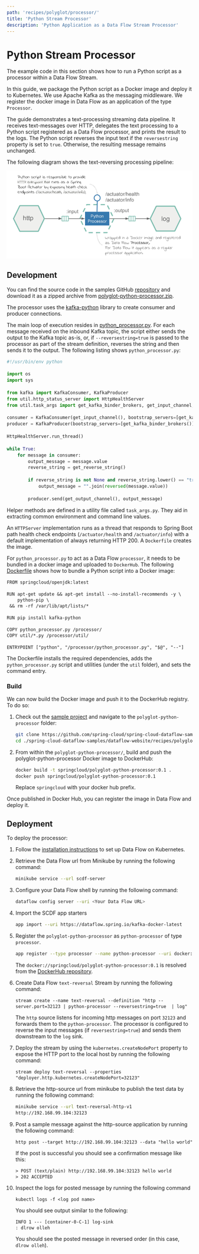 ```yaml
---
path: 'recipes/polyglot/processor/'
title: 'Python Stream Processor'
description: 'Python Application as a Data Flow Stream Processor'
---
```


# Python Stream Processor

The example code in this section shows how to run a Python script as a processor within a Data Flow Stream.

In this guide, we package the Python script as a Docker image and deploy it to Kubernetes. We use Apache Kafka as the messaging middleware.
We register the docker image in Data Flow as an application of the type `Processor`.

The guide demonstrates a text-processing streaming data pipeline. It receives text-messages over HTTP, delegates the text processing to a Python script registered as a Data Flow processor, and prints the result to the logs. The Python script reverses the input text if the `reversestring` property is set to `true`. Otherwise, the resulting message remains unchanged.

The following diagram shows the text-reversing processing pipeline:

![SCDF Python Tasks](images/polyglot-python-processor-architecture.png)

## Development

You can find the source code in the samples GitHub [repository](https://github.com/spring-cloud/spring-cloud-dataflow-samples/tree/master/dataflow-website/recipes/polyglot/polyglot-python-processor) and download it as a zipped archive from [polyglot-python-processor.zip](https://github.com/spring-cloud/spring-cloud-dataflow-samples/raw/master/dataflow-website/recipes/polyglot/polyglot-python-processor.zip).

The processor uses the [kafka-python](https://github.com/dpkp/kafka-python) library to create consumer and producer connections.

The main loop of execution resides in [python_processor.py](https://github.com/spring-cloud/spring-cloud-dataflow-samples/blob/master/dataflow-website/recipes/polyglot/polyglot-python-processor/python_processor.py).
For each message received on the inbound Kafka topic, the script either sends the output to the Kafka topic as-is, or, if `--reversestring=true` is passed to the processor as part of the stream definition, reverses the string and then sends it to the output. The following listing shows `python_processor.py`:

```python
#!/usr/bin/env python

import os
import sys

from kafka import KafkaConsumer, KafkaProducer
from util.http_status_server import HttpHealthServer
from util.task_args import get_kafka_binder_brokers, get_input_channel, get_output_channel, get_reverse_string

consumer = KafkaConsumer(get_input_channel(), bootstrap_servers=[get_kafka_binder_brokers()])
producer = KafkaProducer(bootstrap_servers=[get_kafka_binder_brokers()])

HttpHealthServer.run_thread()

while True:
    for message in consumer:
        output_message = message.value
        reverse_string = get_reverse_string()

        if reverse_string is not None and reverse_string.lower() == "true":
            output_message = "".join(reversed(message.value))

        producer.send(get_output_channel(), output_message)
```

Helper methods are defined in a utility file called `task_args.py`. They aid in extracting common environment and command line values.

An `HTTPServer` implementation runs as a thread that responds to Spring Boot path health check endpoints (`/actuator/health` and `/actuator/info`) with a default implementation of always returning HTTP 200. A `Dockerfile` creates the image.

For `python_processor.py` to act as a Data Flow `processor`, it needs to be bundled in a docker image and uploaded to `DockerHub`. The following [Dockerfile](https://github.com/spring-cloud/spring-cloud-dataflow-samples/blob/master/dataflow-website/recipes/polyglot/polyglot-python-processor/Dockerfile) shows how to bundle a Python script into a Docker image:

```docker
FROM springcloud/openjdk:latest

RUN apt-get update && apt-get install --no-install-recommends -y \
    python-pip \
 && rm -rf /var/lib/apt/lists/*

RUN pip install kafka-python

COPY python_processor.py /processor/
COPY util/*.py /processor/util/

ENTRYPOINT ["python", "/processor/python_processor.py", "$@", "--"]
```

The Dockerfile installs the required dependencies, adds the `python_processor.py` script and utilities (under the `util` folder), and sets the command entry.

### Build

We can now build the Docker image and push it to the DockerHub registry. To do so:

1. Check out the [sample project](https://github.com/spring-cloud/spring-cloud-dataflow-samples) and navigate to the `polyglot-python-processor` folder:

   ```bash
   git clone https://github.com/spring-cloud/spring-cloud-dataflow-samples
   cd ./spring-cloud-dataflow-samples/dataflow-website/recipes/polyglot/polyglot-python-processor/
   ```

1. From within the `polyglot-python-processor/`, build and push the polyglot-python-processor Docker image to DockerHub:

   ```bash
   docker build -t springcloud/polyglot-python-processor:0.1 .
   docker push springcloud/polyglot-python-processor:0.1
   ```

   <!--TIP-->

   Replace `springcloud` with your docker hub prefix.

   <!--END_TIP-->

Once published in Docker Hub, you can register the image in Data Flow and deploy it.

## Deployment

To deploy the processor:

1. Follow the [installation instructions](%currentPath%/installation/kubernetes/) to set up Data Flow on Kubernetes.

1. Retrieve the Data Flow url from Minikube by running the following command:

   ```bash
   minikube service --url scdf-server
   ```

1. Configure your Data Flow shell by running the following command:

   ```bash
   dataflow config server --uri <Your Data Flow URL>
   ```

1. Import the SCDF app starters

   ```bash
   app import --uri https://dataflow.spring.io/kafka-docker-latest
   ```

1. Register the `polyglot-python-processor` as `python-processor` of type `processor`.

   ```bash
   app register --type processor --name python-processor --uri docker://springcloud/polyglot-python-processor:0.1
   ```

   The `docker://springcloud/polyglot-python-processor:0.1` is resolved from the [DockerHub repository](https://hub.docker.com/r/springcloud/polyglot-python-processor).

1. Create Data Flow `text-reversal` Stream by running the following command:

   ```
   stream create --name text-reversal --definition "http --server.port=32123 | python-processor --reversestring=true  | log"
   ```

   The `http` source listens for incoming http messages on port `32123` and forwards them to the `python-processor`. The processor is configured to reverse the input messages (if `reversestring=true`) and sends them downstream to the `log` sink.

1. Deploy the stream by using the `kubernetes.createNodePort` property to expose the HTTP port to the local host by running the following command:

   ```
   stream deploy text-reversal --properties "deployer.http.kubernetes.createNodePort=32123"
   ```

1. Retrieve the http-source url from minikube to publish the test data by running the following command:

   ```bash
   minikube service --url text-reversal-http-v1
   http://192.168.99.104:32123
   ```

1. Post a sample message against the http-source application by running the following command:

   ```
   http post --target http://192.168.99.104:32123 --data "hello world"
   ```

   If the post is successful you should see a confirmation message like this:

   ```
   > POST (text/plain) http://192.168.99.104:32123 hello world
   > 202 ACCEPTED
   ```

1. Inspect the logs for posted message by running the following command

   ```
   kubectl logs -f <log pod name>
   ```

   You should see output similar to the following:

   ```
   INFO 1 --- [container-0-C-1] log-sink                                 : dlrow olleh
   ```

   You should see the posted message in reversed order (in this case, `dlrow olleh`).
